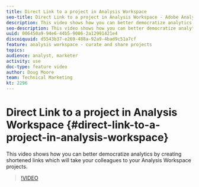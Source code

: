 ```yaml
---
title: Direct Link to a project in Analysis Workspace
seo-title: Direct Link to a project in Analysis Workspace - Adobe Analytics
description: This video shows how you can better democratize analytics by creating shortened links which will take your colleagues to your Analysis Workspace projects.
seo-description: This video shows how you can better democratize analytics by creating shortened links which will take your colleagues to your Analysis Workspace projects. - Adobe Analytics
uuid: 006450a9-94e6-44b5-9086-2a12991421e4
discoiquuid: d5543b37-e269-488a-92a9-4bad9c51a7cf
feature: analysis workspace - curate and share projects
topics: 
audience: analyst, marketer
activity: use
doc-type: feature video
author: Doug Moore
team: Technical Marketing
kt: 2296
---
```


# Direct Link to a project in Analysis Workspace {#direct-link-to-a-project-in-analysis-workspace}

This video shows how you can better democratize analytics by creating shortened links which will take your colleagues to your Analysis Workspace projects.

>[!VIDEO](https://video.tv.adobe.com/v/24710/?quality=12)